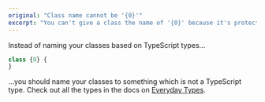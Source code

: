 ```yaml
---
original: "Class name cannot be '{0}'"
excerpt: "You can't give a class the name of '{0}' because it's protected by TypeScript."
---
```


Instead of naming your classes based on TypeScript types...

```ts
class {0} {
}
```

...you should name your classes to something which is not a TypeScript type. Check out all the types in the docs on [Everyday Types](https://www.typescriptlang.org/docs/handbook/2/everyday-types.html).
